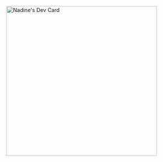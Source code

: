 <a href="https://app.daily.dev/Nadine"><img src="https://api.daily.dev/devcards/c417bf60920144dc984d52c5e20cbefd.png?r=1tr" width="400" alt="Nadine's Dev Card"/></a>
